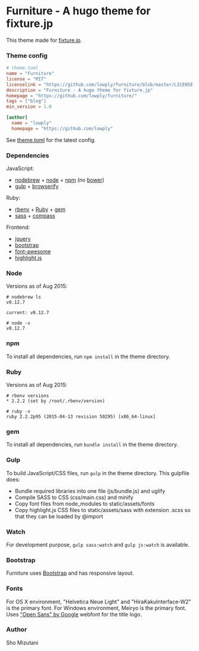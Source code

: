 # Furniture - A hugo theme for fixture.jp

This theme made for [fixture.jp](http://fixture.jp/).

### Theme config

```toml
# theme.toml
name = "Furniture"
license = "MIT"
licenselink = "https://github.com/lowply/furniture/blob/master/LICENSE.md"
description = "Furniture - A hugo theme for fixture.jp"
homepage = "https://github.com/lowply/furniture/"
tags = ["blog"]
min_version = 1.0

[author]
  name = "lowply"
  homepage = "https://github.com/lowply"
```

See [theme.toml](https://github.com/lowply/furniture/blob/master/theme.toml) for the latest config.

### Dependencies

JavaScript:

- [nodebrew](https://github.com/hokaccha/nodebrew) + [node](https://nodejs.org/) + [npm](https://www.npmjs.com/) (no [bower](http://bower.io/))
- [gulp](http://gulpjs.com/) + [browserify](http://browserify.org/)

Ruby:

- [rbenv](https://github.com/sstephenson/rbenv) + [Ruby](https://www.ruby-lang.org/) + [gem](https://rubygems.org/) 
- [sass](http://sass-lang.com/) + [compass](http://compass-style.org/)

Frontend:

- [jquery](https://jquery.com/)
- [bootstrap](http://getbootstrap.com/)
- [font-awesome](http://fortawesome.github.io/Font-Awesome/)
- [highlight.js](https://highlightjs.org/)

### Node

Versions as of Aug 2015:

```
# nodebrew ls
v0.12.7

current: v0.12.7

# node -v
v0.12.7
```

### npm

To install all dependencies, run `npm install` in the theme directory.

### Ruby

Versions as of Aug 2015:

```
# rbenv versions
* 2.2.2 (set by /root/.rbenv/version)

# ruby -v
ruby 2.2.2p95 (2015-04-13 revision 50295) [x86_64-linux]
```

### gem

To install all dependencies, run `bundle install` in the theme directory.

### Gulp

To build JavaScript/CSS files, run `gulp` in the theme directory. This gulpfile does:

- Bundle required libraries into one file (js/bundle.js) and uglify
- Compile SASS to CSS (css/main.css) and minify
- Copy font files from node_modules to static/assets/fonts
- Copy highlight.js CSS files to static/assets/sass with extension .scss so that they can be loaded by @import

### Watch

For development purpose, `gulp sass:watch` and `gulp js:watch` is available.

### Bootstrap

Furniture uses [Bootstrap](http://getbootstrap.com/) and has responsive layout.

### Fonts

For OS X environment, "Helvetica Neue Light" and "HiraKakuInterface-W2" is the primary font. For Windows environment, Meiryo is the primary font.
Uses ["Open Sans" by Google](https://www.google.com/fonts/specimen/Open+Sans) webfont for the title logo.

### Author

Sho Mizutani

